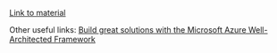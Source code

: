 [Link to material](https://learn.microsoft.com/en-us/training/paths/microsoft-azure-fundamentals-describe-cloud-concepts/)

Other useful links:
[Build great solutions with the Microsoft Azure Well-Architected Framework](https://learn.microsoft.com/en-us/training/paths/azure-well-architected-framework/)
